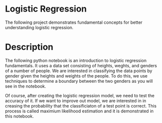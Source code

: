 # Logistic Regression

 The following project demonstrates fundamental concepts
 for better understanding logistic regression.

 # Description
 
 The following python notebook is an introduction to logistic regression fundamentals. It uses
 a data set consisting of heights, weghts, and genders of a number of people.  We are interested
 in classifying the data points by gender given the heights and weights of the people. To do this,
 we use techniques to determine a boundary between the two genders as you will see in the notebook.
 
 Of course, after creating the logistic regression model, we need to test the accuracy of it.  If we
 want to improve out model, we are interested in in creasing the probability that the classificiaton 
 of a test point is correct.  This process is called maximium likelihood estimation and it is demonstrated
 in this notebook.

